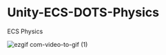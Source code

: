 # Unity-ECS-DOTS-Physics
ECS Physics

![ezgif com-video-to-gif (1)](https://github.com/EmmetOneT/Unity-ECS-DOTS-Physics/assets/78142923/7b8d1a5d-5946-4106-8507-9cac209086bb)
